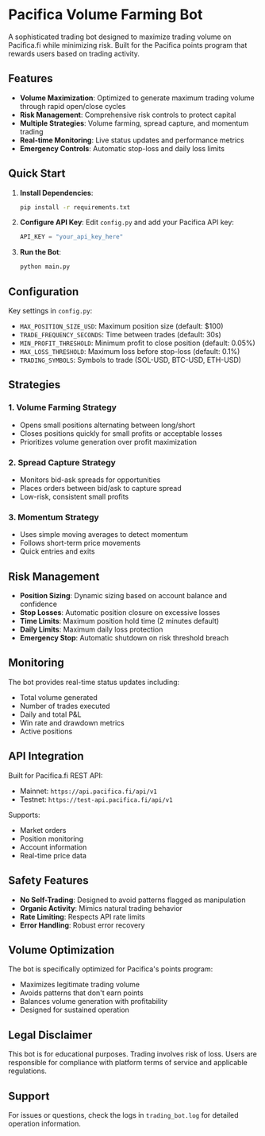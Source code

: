 # Pacifica Volume Farming Bot

A sophisticated trading bot designed to maximize trading volume on Pacifica.fi while minimizing risk. Built for the Pacifica points program that rewards users based on trading activity.

## Features

- **Volume Maximization**: Optimized to generate maximum trading volume through rapid open/close cycles
- **Risk Management**: Comprehensive risk controls to protect capital
- **Multiple Strategies**: Volume farming, spread capture, and momentum trading
- **Real-time Monitoring**: Live status updates and performance metrics
- **Emergency Controls**: Automatic stop-loss and daily loss limits

## Quick Start

1. **Install Dependencies**:
   ```bash
   pip install -r requirements.txt
   ```

2. **Configure API Key**:
   Edit `config.py` and add your Pacifica API key:
   ```python
   API_KEY = "your_api_key_here"
   ```

3. **Run the Bot**:
   ```bash
   python main.py
   ```

## Configuration

Key settings in `config.py`:

- `MAX_POSITION_SIZE_USD`: Maximum position size (default: $100)
- `TRADE_FREQUENCY_SECONDS`: Time between trades (default: 30s)
- `MIN_PROFIT_THRESHOLD`: Minimum profit to close position (default: 0.05%)
- `MAX_LOSS_THRESHOLD`: Maximum loss before stop-loss (default: 0.1%)
- `TRADING_SYMBOLS`: Symbols to trade (SOL-USD, BTC-USD, ETH-USD)

## Strategies

### 1. Volume Farming Strategy
- Opens small positions alternating between long/short
- Closes positions quickly for small profits or acceptable losses
- Prioritizes volume generation over profit maximization

### 2. Spread Capture Strategy
- Monitors bid-ask spreads for opportunities
- Places orders between bid/ask to capture spread
- Low-risk, consistent small profits

### 3. Momentum Strategy
- Uses simple moving averages to detect momentum
- Follows short-term price movements
- Quick entries and exits

## Risk Management

- **Position Sizing**: Dynamic sizing based on account balance and confidence
- **Stop Losses**: Automatic position closure on excessive losses
- **Time Limits**: Maximum position hold time (2 minutes default)
- **Daily Limits**: Maximum daily loss protection
- **Emergency Stop**: Automatic shutdown on risk threshold breach

## Monitoring

The bot provides real-time status updates including:
- Total volume generated
- Number of trades executed
- Daily and total P&L
- Win rate and drawdown metrics
- Active positions

## API Integration

Built for Pacifica.fi REST API:
- Mainnet: `https://api.pacifica.fi/api/v1`
- Testnet: `https://test-api.pacifica.fi/api/v1`

Supports:
- Market orders
- Position monitoring
- Account information
- Real-time price data

## Safety Features

- **No Self-Trading**: Designed to avoid patterns flagged as manipulation
- **Organic Activity**: Mimics natural trading behavior
- **Rate Limiting**: Respects API rate limits
- **Error Handling**: Robust error recovery

## Volume Optimization

The bot is specifically optimized for Pacifica's points program:
- Maximizes legitimate trading volume
- Avoids patterns that don't earn points
- Balances volume generation with profitability
- Designed for sustained operation

## Legal Disclaimer

This bot is for educational purposes. Trading involves risk of loss. Users are responsible for compliance with platform terms of service and applicable regulations.

## Support

For issues or questions, check the logs in `trading_bot.log` for detailed operation information.